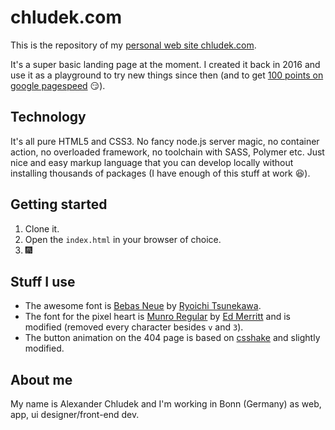 # chludek.com
This is the repository of my [personal web site chludek.com](https://chludek.com).

It's a super basic landing page at the moment. I created it back in 2016 and use it as a playground to try new things since then (and to get [100 points on google pagespeed](https://developers.google.com/speed/pagespeed/insights/?url=chludek.com) :smirk:).

## Technology
It's all pure HTML5 and CSS3. No fancy node.js server magic, no container action, no overloaded framework, no toolchain with SASS, Polymer etc. Just nice and easy markup language that you can develop locally without installing thousands of packages (I have enough of this stuff at work :satisfied:).

## Getting started
1. Clone it.
2. Open the `index.html` in your browser of choice.
3. :fireworks:

## Stuff I use
* The awesome font is [Bebas Neue](https://github.com/dharmatype/Bebas-Neue) by [Ryoichi Tsunekawa](http://dharmatype.com).
* The font for the pixel heart is [Munro Regular](http://tenbytwenty.com#munro) by [Ed Merritt](http://edmerritt.com) and is modified (removed every character besides `v` and `3`).
* The button animation on the 404 page is based on [csshake](https://github.com/elrumordelaluz/csshake) and slightly modified.

## About me
My name is Alexander Chludek and I'm working in Bonn (Germany) as web, app, ui designer/front-end dev.
